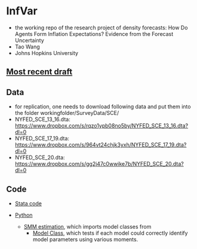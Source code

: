 # InfVar 

- the working repo of the research project of density forecasts: How Do Agents Form Inflation Expectations? Evidence from the Forecast Uncertainty
- Tao Wang
- Johns Hopkins University 

## [Most recent draft](/InfVar.pdf)
## Data 

- for replication, one needs to download following data and put them into the folder workingfolder/SurveyData/SCE/
- NYFED_SCE_13_16.dta: https://www.dropbox.com/s/rqzo1ypb08no5by/NYFED_SCE_13_16.dta?dl=0 
- NYFED_SCE_17_19.dta: https://www.dropbox.com/s/964vt24chjk3yxh/NYFED_SCE_17_19.dta?dl=0 
- NYFED_SCE_20.dta: https://www.dropbox.com/s/gg2j47c0wwike7b/NYFED_SCE_20.dta?dl=0 

## Code

- [Stata code](/workingfolder/DoFile)

- [Python](/workingfolder/python)
  - [SMM estimation](/workingfolder/python/DoSMMEst.ipynb), which imports model classes from 
     - [Model Class](/workingfolder/python/SMMEst.ipynb), which tests if each model could correctly identify model parameters using various moments. 

```python

```
